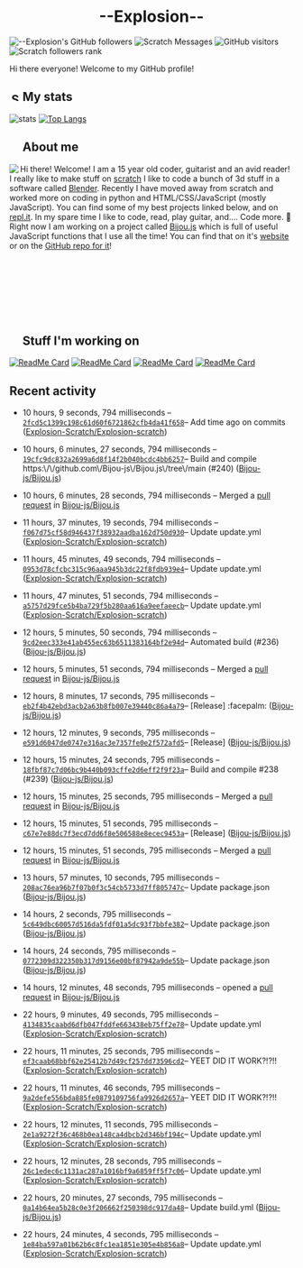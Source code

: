 # <div align="center">--Explosion--</div>

![--Explosion's GitHub followers](https://img.shields.io/github/followers/Explosion-Scratch?color=00bbbb&style=for-the-badge&logo=github&logoColor=fff) 
![Scratch Messages](https://img.shields.io/badge/dynamic/json?label=Scratch+Messages&query=count&url=https%3A%2F%2Fapi.scratch.mit.edu%2Fusers%2f--Explosion--%2Fmessages%2Fcount&color=00bbbb&style=for-the-badge&logo=scratch&logoColor=fff)
![GitHub visitors](https://visitor-badge-reloaded.herokuapp.com/badge?page_id=explosion-scratch.visitor.badge.reloaded&color=00bbbb&style=for-the-badge&logo=github)
![Scratch followers rank](https://img.shields.io/badge/dynamic/json?style=for-the-badge&cacheSeconds=1&logoColor=fff&color=00bbbb&label=Followers%20rank:%20&logo=scratch&query=statistics.ranks.followers&url=https://scratchdb.lefty.one/v2/user/info/--explosion--)

Hi there everyone! Welcome to my GitHub profile! 

##  <img src="https://static.thenounproject.com/png/5639-200.png" alt="Statistics Icons - Download Free Vector Icons | Noun Project" width="15px"/> My stats
![stats](https://github-readme-stats.vercel.app/api?username=Explosion-Scratch&include_all_commits=true&show_icons=true&theme=prussian&count_private=true&cache_seconds=1801)
[![Top Langs](https://github-readme-stats.vercel.app/api/top-langs/?username=Explosion-Scratch&theme=prussian&layout=compact)](explosion.cf)

##  <img src="http://cdn.onlinewebfonts.com/svg/img_256848.png" width="15px"> About me

<img src="https://bestanimations.com/media/explosions/933419296explosion-animation-1.gif" align="left" />

Hi there! Welcome! I am a 15 year old coder, guitarist and an avid reader! I really like to make stuff on [scratch](https://scratch.mit.edu/users/--explosion--) I like to code a bunch of 3d stuff in a software called [Blender](blender.org). Recently I have moved away from scratch and worked more on coding in python and HTML/CSS/JavaScript (mostly JavaScript). You can find some of my best projects linked below, and on [repl.it](https://repl.it/@ExplosionScratc). In my spare time I like to code, read, play guitar, and.... Code more. 🤦 Right now I am working on a project called [Bijou.js](https://bijou.js.org) which is full of useful JavaScript functions that I use all the time! You can find that on it's [website](https://bijou.js.org) or on the [GitHub repo for it](https://github.com/bijou-js/bijou.js)!
<br><br><br><br>
<br><br><br><br>
##  <img src="https://www.vhv.rs/dpng/d/433-4335411_work-work-icon-png-transparent-png.png" width="15px"/> Stuff I'm working on

[![ReadMe Card](https://github-readme-stats.vercel.app/api/pin/?height=100&username=Bijou-js&repo=Bijou.js&theme=prussian)](https://bijou.js.org)
[![ReadMe Card](https://github-readme-stats.vercel.app/api/pin/?height=100&username=Explosion-Scratch&repo=ripple&theme=prussian)](https://github.com/explosion-scratch/ripple)
[![ReadMe Card](https://github-readme-stats.vercel.app/api/pin/?height=100&username=Explosion-Scratch&repo=notes&theme=prussian)](https://notes.explosionscratc.repl.co)
[![ReadMe Card](https://github-readme-stats.vercel.app/api/pin/?height=100&username=Explosion-Scratch&repo=api&theme=prussian)](https://github.com/explosion-scratch/api)

## Recent activity
<ul>
<li><p>10 hours, 9 seconds, 794 milliseconds – <a href="https://github.com/Explosion-Scratch/Explosion-scratch/commit/2fcd5c1399c198c61d60f6721862cfb4da41f658"><code>2fcd5c1399c198c61d60f6721862cfb4da41f658</code></a>– Add time ago on commits (<a href="https://github.com/Explosion-Scratch/Explosion-scratch">Explosion-Scratch/Explosion-scratch</a>)</p></li>
<li><p>10 hours, 6 minutes, 27 seconds, 794 milliseconds – <a href="https://github.com/Bijou-js/Bijou.js/commit/19cfc9dc832a2699a6d8f14f2b040bcdc4bb6257"><code>19cfc9dc832a2699a6d8f14f2b040bcdc4bb6257</code></a>– Build and compile https:\/\/github.com\/Bijou-js\/Bijou.js\/tree\/main (#240) (<a href="https://github.com/Bijou-js/Bijou.js">Bijou-js/Bijou.js</a>)</p></li>
<li><p>10 hours, 6 minutes, 28 seconds, 794 milliseconds – Merged a <a href="https://github.com/Bijou-js/Bijou.js/pull/240">pull request</a> in <a href="https://github.com/Bijou-js/Bijou.js">Bijou-js/Bijou.js</a></p></li>
<li><p>11 hours, 37 minutes, 19 seconds, 794 milliseconds – <a href="https://github.com/Explosion-Scratch/Explosion-scratch/commit/f067d75cf58d946437f38932aadba162d750d930"><code>f067d75cf58d946437f38932aadba162d750d930</code></a>– Update update.yml (<a href="https://github.com/Explosion-Scratch/Explosion-scratch">Explosion-Scratch/Explosion-scratch</a>)</p></li>
<li><p>11 hours, 45 minutes, 49 seconds, 794 milliseconds – <a href="https://github.com/Explosion-Scratch/Explosion-scratch/commit/0953d78cfcbc315c96aaa945b3dc22f8fdb939e4"><code>0953d78cfcbc315c96aaa945b3dc22f8fdb939e4</code></a>– Update update.yml (<a href="https://github.com/Explosion-Scratch/Explosion-scratch">Explosion-Scratch/Explosion-scratch</a>)</p></li>
<li><p>11 hours, 47 minutes, 51 seconds, 794 milliseconds – <a href="https://github.com/Explosion-Scratch/Explosion-scratch/commit/a5757d29fce5b4ba729f5b280aa616a9eefaeecb"><code>a5757d29fce5b4ba729f5b280aa616a9eefaeecb</code></a>– Update update.yml (<a href="https://github.com/Explosion-Scratch/Explosion-scratch">Explosion-Scratch/Explosion-scratch</a>)</p></li>
<li><p>12 hours, 5 minutes, 50 seconds, 794 milliseconds – <a href="https://github.com/Bijou-js/Bijou.js/commit/9cd2eec333e41ab455ec63b6511383164bf2e94d"><code>9cd2eec333e41ab455ec63b6511383164bf2e94d</code></a>– Automated build (#236) (<a href="https://github.com/Bijou-js/Bijou.js">Bijou-js/Bijou.js</a>)</p></li>
<li><p>12 hours, 5 minutes, 51 seconds, 794 milliseconds – Merged a <a href="https://github.com/Bijou-js/Bijou.js/pull/236">pull request</a> in <a href="https://github.com/Bijou-js/Bijou.js">Bijou-js/Bijou.js</a></p></li>
<li><p>12 hours, 8 minutes, 17 seconds, 795 milliseconds – <a href="https://github.com/Bijou-js/Bijou.js/commit/eb2f4b42ebd3acb2a63b8fb007e39440c86a4a79"><code>eb2f4b42ebd3acb2a63b8fb007e39440c86a4a79</code></a>– [Release] :facepalm: (<a href="https://github.com/Bijou-js/Bijou.js">Bijou-js/Bijou.js</a>)</p></li>
<li><p>12 hours, 12 minutes, 9 seconds, 795 milliseconds – <a href="https://github.com/Bijou-js/Bijou.js/commit/e591d6047de0747e316ac3e7357fe0e2f572afd5"><code>e591d6047de0747e316ac3e7357fe0e2f572afd5</code></a>– [Release] (<a href="https://github.com/Bijou-js/Bijou.js">Bijou-js/Bijou.js</a>)</p></li>
<li><p>12 hours, 15 minutes, 24 seconds, 795 milliseconds – <a href="https://github.com/Bijou-js/Bijou.js/commit/18fbf87c7d06bc9b440b093cffe2d6eff2f9f23a"><code>18fbf87c7d06bc9b440b093cffe2d6eff2f9f23a</code></a>– Build and compile #238 (#239) (<a href="https://github.com/Bijou-js/Bijou.js">Bijou-js/Bijou.js</a>)</p></li>
<li><p>12 hours, 15 minutes, 25 seconds, 795 milliseconds – Merged a <a href="https://github.com/Bijou-js/Bijou.js/pull/239">pull request</a> in <a href="https://github.com/Bijou-js/Bijou.js">Bijou-js/Bijou.js</a></p></li>
<li><p>12 hours, 15 minutes, 51 seconds, 795 milliseconds – <a href="https://github.com/Bijou-js/Bijou.js/commit/c67e7e88dc7f3ecd7dd6f8e506588e8ecec9453a"><code>c67e7e88dc7f3ecd7dd6f8e506588e8ecec9453a</code></a>– [Release] (<a href="https://github.com/Bijou-js/Bijou.js">Bijou-js/Bijou.js</a>)</p></li>
<li><p>12 hours, 15 minutes, 51 seconds, 795 milliseconds – Merged a <a href="https://github.com/Bijou-js/Bijou.js/pull/238">pull request</a> in <a href="https://github.com/Bijou-js/Bijou.js">Bijou-js/Bijou.js</a></p></li>
<li><p>13 hours, 57 minutes, 10 seconds, 795 milliseconds – <a href="https://github.com/Bijou-js/Bijou.js/commit/208ac76ea96b7f07b0f3c54cb5733d7ff805747c"><code>208ac76ea96b7f07b0f3c54cb5733d7ff805747c</code></a>– Update package.json (<a href="https://github.com/Bijou-js/Bijou.js">Bijou-js/Bijou.js</a>)</p></li>
<li><p>14 hours, 2 seconds, 795 milliseconds – <a href="https://github.com/Bijou-js/Bijou.js/commit/5c649dbc60057d516da5fdf01a5dc93f7bbfe382"><code>5c649dbc60057d516da5fdf01a5dc93f7bbfe382</code></a>– Update package.json (<a href="https://github.com/Bijou-js/Bijou.js">Bijou-js/Bijou.js</a>)</p></li>
<li><p>14 hours, 24 seconds, 795 milliseconds – <a href="https://github.com/Bijou-js/Bijou.js/commit/0772309d322350b317d9156e00bf87942a9de55b"><code>0772309d322350b317d9156e00bf87942a9de55b</code></a>– Update package.json (<a href="https://github.com/Bijou-js/Bijou.js">Bijou-js/Bijou.js</a>)</p></li>
<li><p>14 hours, 12 minutes, 48 seconds, 795 milliseconds – opened a <a href="https://github.com/Bijou-js/Bijou.js/pull/238">pull request</a> in <a href="https://github.com/Bijou-js/Bijou.js">Bijou-js/Bijou.js</a></p></li>
<li><p>22 hours, 9 minutes, 49 seconds, 795 milliseconds – <a href="https://github.com/Explosion-Scratch/Explosion-scratch/commit/4134835caabd6dfb047fddfe663438eb75ff2e78"><code>4134835caabd6dfb047fddfe663438eb75ff2e78</code></a>– Update update.yml (<a href="https://github.com/Explosion-Scratch/Explosion-scratch">Explosion-Scratch/Explosion-scratch</a>)</p></li>
<li><p>22 hours, 11 minutes, 25 seconds, 795 milliseconds – <a href="https://github.com/Explosion-Scratch/Explosion-scratch/commit/ef3caab68bbf62e25412b7d49cf257dd73596cd2"><code>ef3caab68bbf62e25412b7d49cf257dd73596cd2</code></a>– YEET DID IT WORK?!?!! (<a href="https://github.com/Explosion-Scratch/Explosion-scratch">Explosion-Scratch/Explosion-scratch</a>)</p></li>
<li><p>22 hours, 11 minutes, 46 seconds, 795 milliseconds – <a href="https://github.com/Explosion-Scratch/Explosion-scratch/commit/9a2defe556bda885fe0879109756fa9926d2657a"><code>9a2defe556bda885fe0879109756fa9926d2657a</code></a>– YEET DID IT WORK?!?!! (<a href="https://github.com/Explosion-Scratch/Explosion-scratch">Explosion-Scratch/Explosion-scratch</a>)</p></li>
<li><p>22 hours, 12 minutes, 11 seconds, 795 milliseconds – <a href="https://github.com/Explosion-Scratch/Explosion-scratch/commit/2e1a9272f36c468b0ea148ca4dbcb2d346bf194c"><code>2e1a9272f36c468b0ea148ca4dbcb2d346bf194c</code></a>– Update update.yml (<a href="https://github.com/Explosion-Scratch/Explosion-scratch">Explosion-Scratch/Explosion-scratch</a>)</p></li>
<li><p>22 hours, 12 minutes, 28 seconds, 795 milliseconds – <a href="https://github.com/Explosion-Scratch/Explosion-scratch/commit/26c1edec6c1131ac287a1016bf9a6859ff5f7c06"><code>26c1edec6c1131ac287a1016bf9a6859ff5f7c06</code></a>– Update update.yml (<a href="https://github.com/Explosion-Scratch/Explosion-scratch">Explosion-Scratch/Explosion-scratch</a>)</p></li>
<li><p>22 hours, 20 minutes, 27 seconds, 795 milliseconds – <a href="https://github.com/Bijou-js/Bijou.js/commit/0a14b64ea5b28c0e3f206662f250398dc917da48"><code>0a14b64ea5b28c0e3f206662f250398dc917da48</code></a>– Update build.yml (<a href="https://github.com/Bijou-js/Bijou.js">Bijou-js/Bijou.js</a>)</p></li>
<li><p>22 hours, 24 minutes, 4 seconds, 795 milliseconds – <a href="https://github.com/Explosion-Scratch/Explosion-scratch/commit/1e84ba597a01b62b6c8fc1ea1851e305e4b856a8"><code>1e84ba597a01b62b6c8fc1ea1851e305e4b856a8</code></a>– Update update.yml (<a href="https://github.com/Explosion-Scratch/Explosion-scratch">Explosion-Scratch/Explosion-scratch</a>)</p></li>
</ul>
